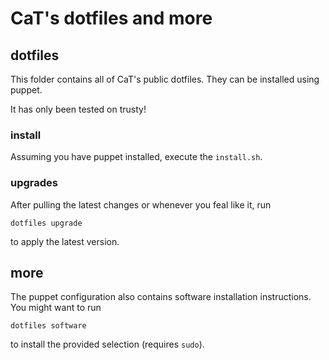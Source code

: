 # CaT's dotfiles and more

## dotfiles

This folder contains all of CaT's public dotfiles.
They can be installed using puppet.

It has only been tested on trusty!

### install

Assuming you have puppet installed, execute the `install.sh`.

### upgrades

After pulling the latest changes or whenever you feal like it, run
```
dotfiles upgrade
```
to apply the latest version.

## more

The puppet configuration also contains software installation instructions.
You might want to run
```
dotfiles software
```
to install the provided selection (requires `sudo`).


